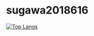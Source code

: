 # sugawa2018616

[![Top Langs](https://github-readme-stats.vercel.app/api/top-langs/?username=sugawa197203
)](https://github.com/anuraghazra/github-readme-stats)
